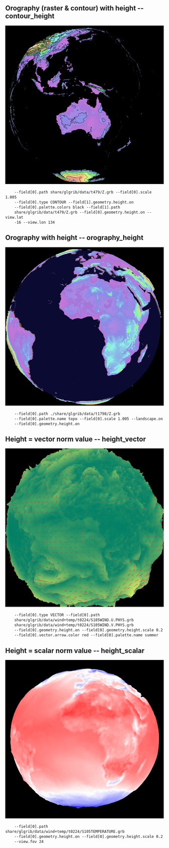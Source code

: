 ## Orography (raster & contour) with height -- contour_height
![](./share/glgrib/test/contour_height/TEST_0000.png)

```
    --field[0].path share/glgrib/data/t479/Z.grb --field[0].scale 1.005 
    --field[0].type CONTOUR --field[1].geometry.height.on 
    --field[0].palette.colors black --field[1].path 
    share/glgrib/data/t479/Z.grb --field[0].geometry.height.on --view.lat 
    -16 --view.lon 134 
```
## Orography with height -- orography_height
![](./share/glgrib/test/orography_height/TEST_0000.png)

```
    --field[0].path ./share/glgrib/data/t1798/Z.grb 
    --field[0].palette.name topo --field[0].scale 1.005 --landscape.on 
    --field[0].geometry.height.on 
```
## Height = vector norm value -- height_vector
![](./share/glgrib/test/height_vector/TEST_0000.png)

```
    --field[0].type VECTOR --field[0].path 
    share/glgrib/data/wind+temp/t0224/S105WIND.U.PHYS.grb 
    share/glgrib/data/wind+temp/t0224/S105WIND.V.PHYS.grb 
    --field[0].geometry.height.on --field[0].geometry.height.scale 0.2 
    --field[0].vector.arrow.color red --field[0].palette.name summer 
```
## Height = scalar norm value -- height_scalar
![](./share/glgrib/test/height_scalar/TEST_0000.png)

```
    --field[0].path share/glgrib/data/wind+temp/t0224/S105TEMPERATURE.grb 
    --field[0].geometry.height.on --field[0].geometry.height.scale 0.2 
    --view.fov 24 
```
